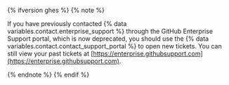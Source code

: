 {% ifversion ghes %}
{% note %}

If you have previously contacted {% data variables.contact.enterprise_support %} through the GitHub Enterprise Support portal, which is now deprecated, you should use the {% data variables.contact.contact_support_portal %} to open new tickets. You can still view your past tickets at [https://enterprise.githubsupport.com](https://enterprise.githubsupport.com).

{% endnote %}
{% endif %}

